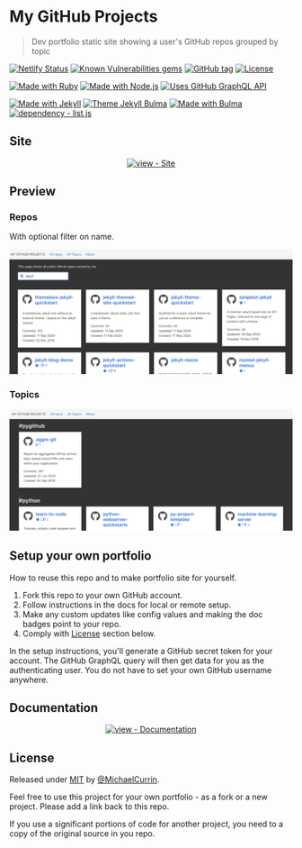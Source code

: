 # My GitHub Projects
> Dev portfolio static site showing a user's GitHub repos grouped by topic

[![Netlify Status](https://api.netlify.com/api/v1/badges/43e6a441-a21b-4672-84be-e182a337e4cc/deploy-status)](https://app.netlify.com/sites/michael-currin/deploys)
[![Known Vulnerabilities gems](https://snyk.io/test/github/MichaelCurrin/my-github-projects/badge.svg?targetFile=Gemfile.lock)](https://snyk.io/test/github/MichaelCurrin/my-github-projects?targetFile=Gemfile.lock)
[![GitHub tag](https://img.shields.io/github/tag/MichaelCurrin/my-github-projects?include_prereleases&sort=semver)](https://github.com/MichaelCurrin/my-github-projects/releases/)
[![License](https://img.shields.io/badge/License-MIT-blue)](#license)

[![Made with Ruby](https://img.shields.io/badge/Ruby->=2.6-blue?logo=ruby)](https://www.ruby-lang.org)
[![Made with Node.js](https://img.shields.io/badge/Node.js->=12-blue?logo=javascript)](https://nodejs.org/)
[![Uses GitHub GraphQL API](https://img.shields.io/badge/Uses-GitHub_GraphQL_API-blue?logo=graphql)](https://developer.github.com/v4/)

[![Made with Jekyll](https://img.shields.io/badge/jekyll-4.x-blue?logo=jekyll)](https://jekyllrb.com)
[![Theme Jekyll Bulma](https://img.shields.io/badge/Theme-jekyll--bulma-blue)](https://github.com/jekyll-octopod/jekyll-bulma)
[![Made with Bulma](https://img.shields.io/badge/Made_with-Bulma-blue?logo=bulma)](https://bulma.io/)
[![dependency - list.js](https://img.shields.io/badge/dependency-list.js-blue)](https://www.npmjs.com/package/list.js)


## Site

<div align="center">

[![view - Site](https://img.shields.io/badge/View_site-My_GitHub_Projects-2ea44f?style=for-the-badge&logo=netlify)](https://michael-currin.netlify.app)

</div>


## Preview

### Repos

With optional filter on name.

[![Sample screenshot 1](/sample-1.png)](https://michael-currin.netlify.app/repos/)

### Topics

[![Sample screenshot 2](/sample-2.png)](https://michael-currin.netlify.app/topics/)


## Setup your own portfolio

How to reuse this repo and to make portfolio site for yourself.

1. Fork this repo to your own GitHub account.
2. Follow instructions in the docs for local or remote setup.
3. Make any custom updates like config values and making the doc badges point to your repo.
4. Comply with [License](#license) section below.

In the setup instructions, you'll generate a GitHub secret token for your account. The GitHub GraphQL query will then get data for you as the authenticating user. You do not have to set your own GitHub username anywhere.


## Documentation

<div align="center">

[![view - Documentation](https://img.shields.io/badge/view-Documentation-blue?style=for-the-badge)](/docs/)

</div>


## License

Released under [MIT](/LICENSE) by [@MichaelCurrin](https://github.com/MichaelCurrin).

Feel free to use this project for your own portfolio - as a fork or a new project. Please add a link back to this repo.

If you use a significant portions of code for another project, you need to a copy of the original source in you repo.
